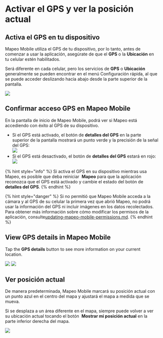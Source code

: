 # Activar el GPS y ver la posición actual

## Activa el GPS en tu dispositivo

Mapeo Mobile utiliza el GPS de tu dispositivo, por lo tanto, antes de comenzar a usar la aplicación, asegúrate de que el **GPS** o la **Ubicación** en tu celular estén habilitados.&#x20;

Será diferente en cada celular, pero los servicios de **GPS** o **Ubicación** generalmente se pueden encontrar en el menú Configuración rápida, al que se puede acceder deslizando hacia abajo desde la parte superior de la pantalla.

![](<../../.gitbook/assets/Activate GPS (1).jpg>)

## Confirmar acceso GPS en Mapeo Mobile

En la pantalla de inicio de Mapeo Mobile, podrá ver si Mapeo está accediendo con éxito al GPS de su dispositivo.&#x20;

* Si el GPS está activado, el botón de **detalles del GPS** en la parte superior de la pantalla mostrará un punto verde y la precisión de la señal del GPS:\
  ![](../../.gitbook/assets/gps.png)
* Si el GPS está desactivado, el botón de **detalles del GPS** estará en rojo:\
  ![](../../.gitbook/assets/no-gps.png)

{% hint style="info" %}
Si activa el GPS en su dispositivo mientras usa Mapeo, es posible que deba reiniciar <img src="../../.gitbook/assets/Mm-icon.png" alt="" data-size="line"> **Mapeo** para que la aplicación reconozca que el GPS está activado y cambie el estado del botón de **detalles del GPS**.&#x20;
{% endhint %}

{% hint style="danger" %}
Si no permitió que Mapeo Mobile acceda a la cámara y al GPS de su celular la primera vez que abrió Mapeo, no podrá usar la información del GPS ni incluir imágenes en los datos recolectados. Para obtener más información sobre cómo modificar los permisos de la aplicación, consulte[updating-mapeo-mobile-permissions.md](../troubleshooting/updating-mapeo-mobile-permissions.md "mention").
{% endhint %}

## View GPS details in Mapeo Mobile

Tap the <img src="../../.gitbook/assets/image (10).png" alt="" data-size="line">**GPS details** button to see more information on your current location.

![](<../../.gitbook/assets/Home screen - GPS button.jpg>)  ![](<../../.gitbook/assets/GPS details screen.jpg>)

## Ver posición actual

De manera predeterminada, Mapeo Mobile marcará su posición actual con un punto azul en el centro del mapa y ajustará el mapa a medida que se mueva.&#x20;

Si se desplaza a un área diferente en el mapa, siempre puede volver a ver su ubicación actual tocando el botón <img src="../../.gitbook/assets/app-icons_show-current-location.png" alt="" data-size="line"> **Mostrar mi posición actual** en la parte inferior derecha del mapa.

![](../../.gitbook/assets/Mm\_show\_current\_location\_button.jpg)
